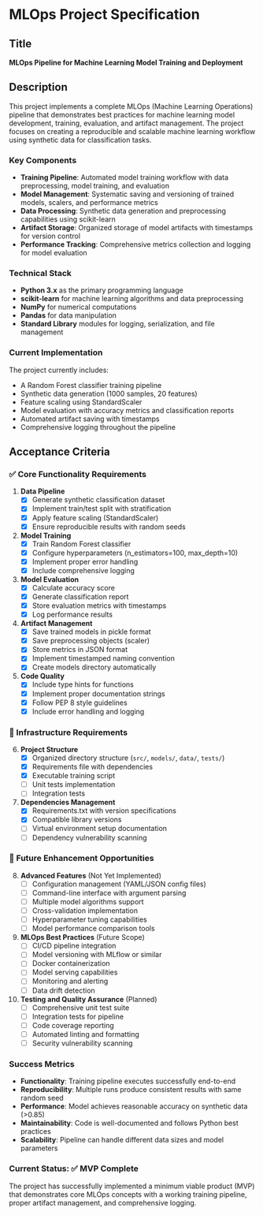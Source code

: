 # MLOps Project Specification

## Title
**MLOps Pipeline for Machine Learning Model Training and Deployment**

## Description

This project implements a complete MLOps (Machine Learning Operations) pipeline that demonstrates best practices for machine learning model development, training, evaluation, and artifact management. The project focuses on creating a reproducible and scalable machine learning workflow using synthetic data for classification tasks.

### Key Components

- **Training Pipeline**: Automated model training workflow with data preprocessing, model training, and evaluation
- **Model Management**: Systematic saving and versioning of trained models, scalers, and performance metrics
- **Data Processing**: Synthetic data generation and preprocessing capabilities using scikit-learn
- **Artifact Storage**: Organized storage of model artifacts with timestamps for version control
- **Performance Tracking**: Comprehensive metrics collection and logging for model evaluation

### Technical Stack

- **Python 3.x** as the primary programming language
- **scikit-learn** for machine learning algorithms and data preprocessing
- **NumPy** for numerical computations
- **Pandas** for data manipulation
- **Standard Library** modules for logging, serialization, and file management

### Current Implementation

The project currently includes:
- A Random Forest classifier training pipeline
- Synthetic data generation (1000 samples, 20 features)
- Feature scaling using StandardScaler
- Model evaluation with accuracy metrics and classification reports
- Automated artifact saving with timestamps
- Comprehensive logging throughout the pipeline

## Acceptance Criteria

### ✅ Core Functionality Requirements

1. **Data Pipeline**
   - [x] Generate synthetic classification dataset
   - [x] Implement train/test split with stratification
   - [x] Apply feature scaling (StandardScaler)
   - [x] Ensure reproducible results with random seeds

2. **Model Training**
   - [x] Train Random Forest classifier
   - [x] Configure hyperparameters (n_estimators=100, max_depth=10)
   - [x] Implement proper error handling
   - [x] Include comprehensive logging

3. **Model Evaluation**
   - [x] Calculate accuracy score
   - [x] Generate classification report
   - [x] Store evaluation metrics with timestamps
   - [x] Log performance results

4. **Artifact Management**
   - [x] Save trained models in pickle format
   - [x] Save preprocessing objects (scaler)
   - [x] Store metrics in JSON format
   - [x] Implement timestamped naming convention
   - [x] Create models directory automatically

5. **Code Quality**
   - [x] Include type hints for functions
   - [x] Implement proper documentation strings
   - [x] Follow PEP 8 style guidelines
   - [x] Include error handling and logging

### 🔄 Infrastructure Requirements

6. **Project Structure**
   - [x] Organized directory structure (`src/`, `models/`, `data/`, `tests/`)
   - [x] Requirements file with dependencies
   - [x] Executable training script
   - [ ] Unit tests implementation
   - [ ] Integration tests

7. **Dependencies Management**
   - [x] Requirements.txt with version specifications
   - [x] Compatible library versions
   - [ ] Virtual environment setup documentation
   - [ ] Dependency vulnerability scanning

### 🚀 Future Enhancement Opportunities

8. **Advanced Features** (Not Yet Implemented)
   - [ ] Configuration management (YAML/JSON config files)
   - [ ] Command-line interface with argument parsing
   - [ ] Multiple model algorithms support
   - [ ] Cross-validation implementation
   - [ ] Hyperparameter tuning capabilities
   - [ ] Model performance comparison tools

9. **MLOps Best Practices** (Future Scope)
   - [ ] CI/CD pipeline integration
   - [ ] Model versioning with MLflow or similar
   - [ ] Docker containerization
   - [ ] Model serving capabilities
   - [ ] Monitoring and alerting
   - [ ] Data drift detection

10. **Testing and Quality Assurance** (Planned)
    - [ ] Comprehensive unit test suite
    - [ ] Integration tests for pipeline
    - [ ] Code coverage reporting
    - [ ] Automated linting and formatting
    - [ ] Security vulnerability scanning

### Success Metrics

- **Functionality**: Training pipeline executes successfully end-to-end
- **Reproducibility**: Multiple runs produce consistent results with same random seed
- **Performance**: Model achieves reasonable accuracy on synthetic data (>0.85)
- **Maintainability**: Code is well-documented and follows Python best practices
- **Scalability**: Pipeline can handle different data sizes and model parameters

### Current Status: ✅ MVP Complete

The project has successfully implemented a minimum viable product (MVP) that demonstrates core MLOps concepts with a working training pipeline, proper artifact management, and comprehensive logging.